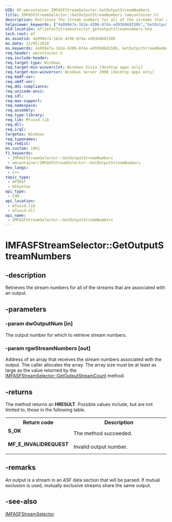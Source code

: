 ```yaml
---
UID: NF:wmcontainer.IMFASFStreamSelector.GetOutputStreamNumbers
title: IMFASFStreamSelector::GetOutputStreamNumbers (wmcontainer.h)
description: Retrieves the stream numbers for all of the streams that are associated with an output.
helpviewer_keywords: ["4a999e7a-1b2e-4206-874a-ed93b868150b","GetOutputStreamNumbers","GetOutputStreamNumbers method [Media Foundation]","GetOutputStreamNumbers method [Media Foundation]","IMFASFStreamSelector interface","IMFASFStreamSelector interface [Media Foundation]","GetOutputStreamNumbers method","IMFASFStreamSelector.GetOutputStreamNumbers","IMFASFStreamSelector::GetOutputStreamNumbers","mf.imfasfstreamselector_getoutputstreamnumbers","wmcontainer/IMFASFStreamSelector::GetOutputStreamNumbers"]
old-location: mf\imfasfstreamselector_getoutputstreamnumbers.htm
tech.root: mf
ms.assetid: 4a999e7a-1b2e-4206-874a-ed93b868150b
ms.date: 12/05/2018
ms.keywords: 4a999e7a-1b2e-4206-874a-ed93b868150b, GetOutputStreamNumbers, GetOutputStreamNumbers method [Media Foundation], GetOutputStreamNumbers method [Media Foundation],IMFASFStreamSelector interface, IMFASFStreamSelector interface [Media Foundation],GetOutputStreamNumbers method, IMFASFStreamSelector.GetOutputStreamNumbers, IMFASFStreamSelector::GetOutputStreamNumbers, mf.imfasfstreamselector_getoutputstreamnumbers, wmcontainer/IMFASFStreamSelector::GetOutputStreamNumbers
req.header: wmcontainer.h
req.include-header: 
req.target-type: Windows
req.target-min-winverclnt: Windows Vista [desktop apps only]
req.target-min-winversvr: Windows Server 2008 [desktop apps only]
req.kmdf-ver: 
req.umdf-ver: 
req.ddi-compliance: 
req.unicode-ansi: 
req.idl: 
req.max-support: 
req.namespace: 
req.assembly: 
req.type-library: 
req.lib: Mfuuid.lib
req.dll: 
req.irql: 
targetos: Windows
req.typenames: 
req.redist: 
ms.custom: 19H1
f1_keywords:
 - IMFASFStreamSelector::GetOutputStreamNumbers
 - wmcontainer/IMFASFStreamSelector::GetOutputStreamNumbers
dev_langs:
 - c++
topic_type:
 - APIRef
 - kbSyntax
api_type:
 - COM
api_location:
 - mfuuid.lib
 - mfuuid.dll
api_name:
 - IMFASFStreamSelector::GetOutputStreamNumbers
---
```


# IMFASFStreamSelector::GetOutputStreamNumbers


## -description

Retrieves the stream numbers for all of the streams that are associated with an output.

## -parameters

### -param dwOutputNum [in]

The output number for which to retrieve stream numbers.

### -param rgwStreamNumbers [out]

Address of an array that receives the stream numbers associated with the output. The caller allocates the array. The array size must be at least as large as the value returned by the <a href="/windows/desktop/api/wmcontainer/nf-wmcontainer-imfasfstreamselector-getoutputstreamcount">IMFASFStreamSelector::GetOutputStreamCount</a> method.

## -returns

The method returns an <b>HRESULT</b>. Possible values include, but are not limited to, those in the following table.

<table>
<tr>
<th>Return code</th>
<th>Description</th>
</tr>
<tr>
<td width="40%">
<dl>
<dt><b>S_OK</b></dt>
</dl>
</td>
<td width="60%">
The method succeeded.

</td>
</tr>
<tr>
<td width="40%">
<dl>
<dt><b>MF_E_INVALIDREQUEST</b></dt>
</dl>
</td>
<td width="60%">
Invalid output number.

</td>
</tr>
</table>

## -remarks

An output is a stream in an ASF data section that will be parsed. If mutual exclusion is used, mutually exclusive streams share the same output.

## -see-also

<a href="/windows/desktop/api/wmcontainer/nn-wmcontainer-imfasfstreamselector">IMFASFStreamSelector</a>

